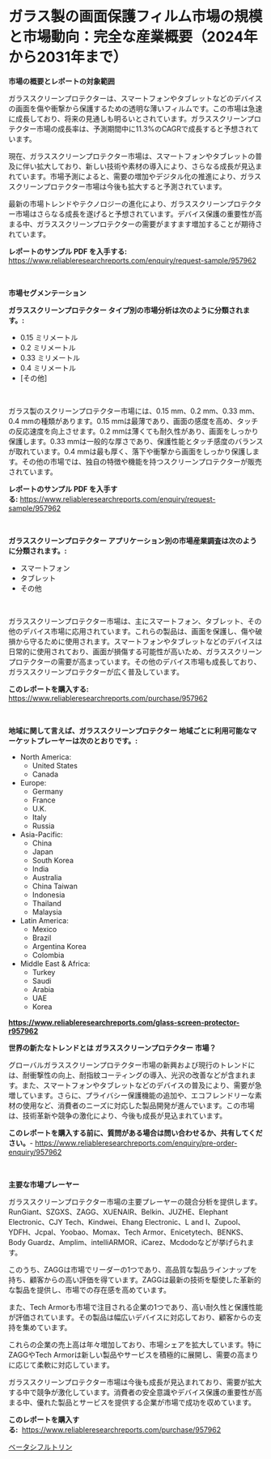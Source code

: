 <p><h1>ガラス製の画面保護フィルム市場の規模と市場動向：完全な産業概要（2024年から2031年まで）</h1></p><p><strong>市場の概要とレポートの対象範囲</strong></p>
<p><p>ガラススクリーンプロテクターは、スマートフォンやタブレットなどのデバイスの画面を傷や衝撃から保護するための透明な薄いフィルムです。この市場は急速に成長しており、将来の見通しも明るいとされています。ガラススクリーンプロテクター市場の成長率は、予測期間中に11.3%のCAGRで成長すると予想されています。</p><p>現在、ガラススクリーンプロテクター市場は、スマートフォンやタブレットの普及に伴い拡大しており、新しい技術や素材の導入により、さらなる成長が見込まれています。市場予測によると、需要の増加やデジタル化の推進により、ガラススクリーンプロテクター市場は今後も拡大すると予測されています。</p><p>最新の市場トレンドやテクノロジーの進化により、ガラススクリーンプロテクター市場はさらなる成長を遂げると予想されています。デバイス保護の重要性が高まる中、ガラススクリーンプロテクターの需要がますます増加することが期待されています。</p></p>
<p><strong>レポートのサンプル PDF を入手する:</strong> <a href="https://www.reliableresearchreports.com/enquiry/request-sample/957962">https://www.reliableresearchreports.com/enquiry/request-sample/957962</a></p>
<p>&nbsp;</p>
<p><strong>市場セグメンテーション</strong></p>
<p><strong>ガラススクリーンプロテクター タイプ別の市場分析は次のように分類されます。:</strong></p>
<p><ul><li>0.15 ミリメートル</li><li>0.2 ミリメートル</li><li>0.33 ミリメートル</li><li>0.4 ミリメートル</li><li>[その他]</li></ul></p>
<p>&nbsp;</p>
<p><p>ガラス製のスクリーンプロテクター市場には、0.15 mm、0.2 mm、0.33 mm、0.4 mmの種類があります。0.15 mmは最薄であり、画面の感度を高め、タッチの反応速度を向上させます。0.2 mmは薄くても耐久性があり、画面をしっかり保護します。0.33 mmは一般的な厚さであり、保護性能とタッチ感度のバランスが取れています。0.4 mmは最も厚く、落下や衝撃から画面をしっかり保護します。その他の市場では、独自の特徴や機能を持つスクリーンプロテクターが販売されています。</p></p>
<p><strong>レポートのサンプル PDF を入手する:</strong>&nbsp;<a href="https://www.reliableresearchreports.com/enquiry/request-sample/957962">https://www.reliableresearchreports.com/enquiry/request-sample/957962</a></p>
<p>&nbsp;</p>
<p><strong> ガラススクリーンプロテクター アプリケーション別の市場産業調査は次のように分類されます。:</strong></p>
<p><ul><li>スマートフォン</li><li>タブレット</li><li>その他</li></ul></p>
<p>&nbsp;</p>
<p><p>ガラススクリーンプロテクター市場は、主にスマートフォン、タブレット、その他のデバイス市場に応用されています。これらの製品は、画面を保護し、傷や破損から守るために使用されます。スマートフォンやタブレットなどのデバイスは日常的に使用されており、画面が損傷する可能性が高いため、ガラススクリーンプロテクターの需要が高まっています。その他のデバイス市場も成長しており、ガラススクリーンプロテクターが広く普及しています。</p></p>
<p><strong>このレポートを購入する:</strong>&nbsp; <a href="https://www.reliableresearchreports.com/purchase/957962">https://www.reliableresearchreports.com/purchase/957962</a></p>
<p>&nbsp;</p>
<p><strong>地域に関して言えば、ガラススクリーンプロテクター 地域ごとに利用可能なマーケットプレーヤーは次のとおりです。:</strong></p>
<p><ul>
    <li>
        North America:
        <ul>
            <li>United States</li>
            <li>Canada</li>
        </ul>
    </li>
    <li>
        Europe:
        <ul>
            <li>Germany</li>
            <li>France</li>
            <li>U.K.</li>
            <li>Italy</li>
            <li>Russia</li>
        </ul>
    </li>
    <li>
        Asia-Pacific:
        <ul>
            <li>China</li>
            <li>Japan</li>
            <li>South Korea</li>
            <li>India</li>
            <li>Australia</li>
            <li>China Taiwan</li>
            <li>Indonesia</li>
            <li>Thailand</li>
            <li>Malaysia</li>
        </ul>
    </li>
    <li>
        Latin America:
        <ul>
            <li>Mexico</li>
            <li>Brazil</li>
            <li>Argentina Korea</li>
            <li>Colombia</li>
        </ul>
    </li>
    <li>
        Middle East & Africa:
        <ul>
            <li>Turkey</li>
            <li>Saudi</li>
            <li>Arabia</li>
            <li>UAE</li>
            <li>Korea</li>
        </ul>
    </li>
    </ul></p>
<p><strong><a href="https://www.reliableresearchreports.com/glass-screen-protector-r957962">https://www.reliableresearchreports.com/glass-screen-protector-r957962</a></strong>&nbsp;</p>
<p><strong>世界の新たなトレンドとは ガラススクリーンプロテクター 市場？</strong></p>
<p><p>グローバルガラススクリーンプロテクター市場の新興および現行のトレンドには、耐衝撃性の向上、耐指紋コーティングの導入、光沢の改善などが含まれます。また、スマートフォンやタブレットなどのデバイスの普及により、需要が急増しています。さらに、プライバシー保護機能の追加や、エコフレンドリーな素材の使用など、消費者のニーズに対応した製品開発が進んでいます。この市場は、技術革新や競争の激化により、今後も成長が見込まれています。</p></p>
<p><strong>このレポートを購入する前に、質問がある場合は問い合わせるか、共有してください。</strong>- <a href="https://www.reliableresearchreports.com/enquiry/pre-order-enquiry/957962">https://www.reliableresearchreports.com/enquiry/pre-order-enquiry/957962</a></p>
<p>&nbsp;</p>
<p><strong>主要な市場プレーヤー</strong></p>
<p><p>ガラススクリーンプロテクター市場の主要プレーヤーの競合分析を提供します。RunGiant、SZGXS、ZAGG、XUENAIR、Belkin、JUZHE、Elephant Electronic、CJY Tech、Kindwei、Ehang Electronic、L and I、Zupool、YDFH、Jcpal、Yoobao、Momax、Tech Armor、Enicetytech、BENKS、Body Guardz、Amplim、intelliARMOR、iCarez、Mcdodoなどが挙げられます。</p><p>このうち、ZAGGは市場でリーダーの1つであり、高品質な製品ラインナップを持ち、顧客からの高い評価を得ています。ZAGGは最新の技術を駆使した革新的な製品を提供し、市場での存在感を高めています。</p><p>また、Tech Armorも市場で注目される企業の1つであり、高い耐久性と保護性能が評価されています。その製品は幅広いデバイスに対応しており、顧客からの支持を集めています。</p><p>これらの企業の売上高は年々増加しており、市場シェアを拡大しています。特にZAGGやTech Armorは新しい製品やサービスを積極的に展開し、需要の高まりに応じて柔軟に対応しています。</p><p>ガラススクリーンプロテクター市場は今後も成長が見込まれており、需要が拡大する中で競争が激化しています。消費者の安全意識やデバイス保護の重要性が高まる中、優れた製品とサービスを提供する企業が市場で成功を収めています。</p></p>
<p><strong>このレポートを購入する:</strong>&nbsp;&nbsp;<a href="https://www.reliableresearchreports.com/purchase/957962">https://www.reliableresearchreports.com/purchase/957962</a></p>
<p><p><a href="https://github.com/Sophiaard2003/Market-Research-Report-List-1/blob/main/905635319633.md">ベータシフルトリン</a></p></p>